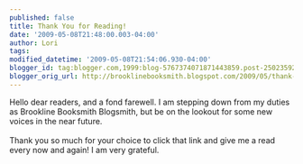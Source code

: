 ```yaml
---
published: false
title: Thank You for Reading!
date: '2009-05-08T21:48:00.003-04:00'
author: Lori
tags: 
modified_datetime: '2009-05-08T21:54:06.930-04:00'
blogger_id: tag:blogger.com,1999:blog-5767374071871443859.post-2502359280556368339
blogger_orig_url: http://brooklinebooksmith.blogspot.com/2009/05/thank-you-for-reading.html
---
```


Hello dear readers, and a fond farewell. I am stepping down from my duties as Brookline Booksmith Blogsmith, but be on the lookout for  some new voices in the near future.<br /><br />Thank you so much for your choice to click that link and give me a read every now and again! I am very grateful.